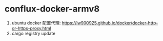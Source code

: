 # conflux-docker-armv8


1. ubuntu docker 配置代理: https://lw900925.github.io/docker/docker-http-or-https-proxy.html
2. cargo registry update
